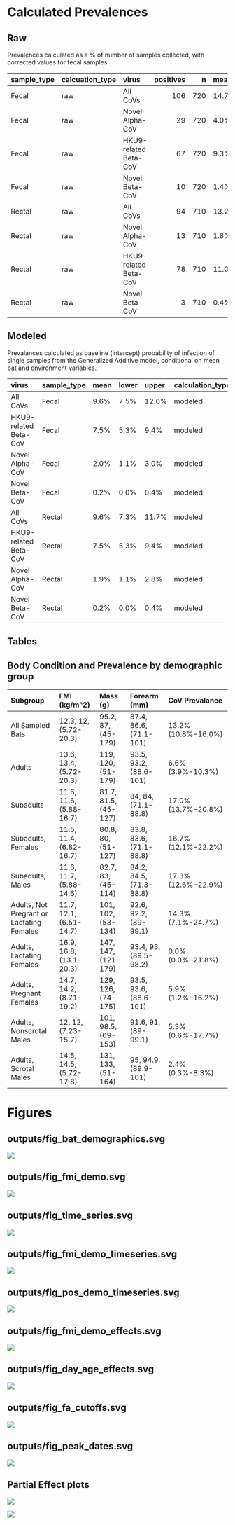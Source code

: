 
# Calculated Prevalences

## Raw

Prevalences calculated as a % of number of samples collected, with
corrected values for fecal samples

| sample_type | calcuation_type | virus                 | positives |   n | mean  | lower  | upper | mean_corrected | lower_corrected | upper_corrected |
|:------------|:----------------|:----------------------|----------:|----:|:------|:-------|:------|:---------------|:----------------|:----------------|
| Fecal       | raw             | All CoVs              |       106 | 720 | 14.7% | 12.2%  | 17.5% | 5.17%          | 4.25%           | 6.2%            |
| Fecal       | raw             | Novel Alpha-CoV       |        29 | 720 | 4.0%  | 2.7%   | 5.7%  | 1.36%          | 0.91%           | 1.9%            |
| Fecal       | raw             | HKU9-related Beta-CoV |        67 | 720 | 9.3%  | 7.3%   | 11.7% | 3.20%          | 2.49%           | 4.0%            |
| Fecal       | raw             | Novel Beta-CoV        |        10 | 720 | 1.4%  | 0.7%   | 2.5%  | 0.46%          | 0.22%           | 0.9%            |
| Rectal      | raw             | All CoVs              |        94 | 710 | 13.2% | 10.83% | 16.0% | NA             | NA              | NA              |
| Rectal      | raw             | Novel Alpha-CoV       |        13 | 710 | 1.8%  | 0.98%  | 3.1%  | NA             | NA              | NA              |
| Rectal      | raw             | HKU9-related Beta-CoV |        78 | 710 | 11.0% | 8.78%  | 13.5% | NA             | NA              | NA              |
| Rectal      | raw             | Novel Beta-CoV        |         3 | 710 | 0.4%  | 0.09%  | 1.2%  | NA             | NA              | NA              |

## Modeled

Prevalances calculated as baseline (intercept) probability of infection
of single samples from the Generalized Additive model, conditional on
mean bat and environment variables.

| virus                 | sample_type | mean | lower | upper | calculation_type | mean_corrected | lower_corrected | upper_corrected |
|:----------------------|:------------|:-----|:------|:------|:-----------------|:---------------|:----------------|:----------------|
| All CoVs              | Fecal       | 9.6% | 7.5%  | 12.0% | modeled          | 3.3%           | 2.5%            | 4.1%            |
| HKU9-related Beta-CoV | Fecal       | 7.5% | 5.3%  | 9.4%  | modeled          | 2.5%           | 1.8%            | 3.2%            |
| Novel Alpha-CoV       | Fecal       | 2.0% | 1.1%  | 3.0%  | modeled          | 0.7%           | 0.4%            | 1.0%            |
| Novel Beta-CoV        | Fecal       | 0.2% | 0.0%  | 0.4%  | modeled          | 0.1%           | 0.0%            | 0.1%            |
| All CoVs              | Rectal      | 9.6% | 7.3%  | 11.7% | modeled          | NA             | NA              | NA              |
| HKU9-related Beta-CoV | Rectal      | 7.5% | 5.3%  | 9.4%  | modeled          | NA             | NA              | NA              |
| Novel Alpha-CoV       | Rectal      | 1.9% | 1.1%  | 2.8%  | modeled          | NA             | NA              | NA              |
| Novel Beta-CoV        | Rectal      | 0.2% | 0.0%  | 0.4%  | modeled          | NA             | NA              | NA              |

## Tables

## Body Condition and Prevalence by demographic group

| Subgroup                                  | FMI (kg/m^2)            | Mass (g)             | Forearm (mm)            | CoV Prevalance      |
|:------------------------------------------|:------------------------|:---------------------|:------------------------|:--------------------|
| All Sampled Bats                          | 12.3, 12, (5.72-20.3)   | 95.2, 87, (45-179)   | 87.4, 86.6, (71.1-101)  | 13.2% (10.8%-16.0%) |
| Adults                                    | 13.6, 13.4, (5.72-20.3) | 119, 120, (51-179)   | 93.5, 93.2, (88.6-101)  | 6.6% (3.9%-10.3%)   |
| Subadults                                 | 11.6, 11.6, (5.88-16.7) | 81.7, 81.5, (45-127) | 84, 84, (71.1-88.8)     | 17.0% (13.7%-20.8%) |
| Subadults, Females                        | 11.5, 11.4, (6.82-16.7) | 80.8, 80, (51-127)   | 83.8, 83.6, (71.1-88.8) | 16.7% (12.1%-22.2%) |
| Subadults, Males                          | 11.6, 11.7, (5.88-14.6) | 82.7, 83, (45-114)   | 84.2, 84.5, (71.3-88.8) | 17.3% (12.6%-22.9%) |
| Adults, Not Pregrant or Lactating Females | 11.7, 12.1, (6.51-14.7) | 101, 102, (53-134)   | 92.6, 92.2, (89-99.1)   | 14.3% (7.1%-24.7%)  |
| Adults, Lactating Females                 | 16.9, 16.8, (13.1-20.3) | 147, 147, (121-179)  | 93.4, 93, (89.5-98.2)   | 0.0% (0.0%-21.8%)   |
| Adults, Pregnant Females                  | 14.7, 14.2, (8.71-19.2) | 129, 126, (74-175)   | 93.5, 93.6, (88.6-101)  | 5.9% (1.2%-16.2%)   |
| Adults, Nonscrotal Males                  | 12, 12, (7.23-15.7)     | 101, 98.5, (69-153)  | 91.6, 91, (89-99.1)     | 5.3% (0.6%-17.7%)   |
| Adults, Scrotal Males                     | 14.5, 14.5, (5.72-17.8) | 131, 133, (51-164)   | 95, 94.9, (89.9-101)    | 2.4% (0.3%-8.3%)    |

# Figures

## outputs/fig_bat_demographics.svg

![](fig_bat_demographics.svg)

## outputs/fig_fmi_demo.svg

![](fig_fmi_demo.svg)

## outputs/fig_time_series.svg

![](fig_time_series.svg)

## outputs/fig_fmi_demo_timeseries.svg

![](fig_fmi_demo_timeseries.svg)

## outputs/fig_pos_demo_timeseries.svg

![](fig_pos_demo_timeseries.svg)

## outputs/fig_fmi_demo_effects.svg

![](fig_fmi_demo_effects.svg)

## outputs/fig_day_age_effects.svg

![](fig_day_age_effects.svg)

## outputs/fig_fa_cutoffs.svg

![](fig_fa_cutoffs.svg)

## outputs/fig_peak_dates.svg

![](fig_peak_dates.svg)

## Partial Effect plots

![](partial_effect_plots_1.svg)

![](partial_effect_plots_2.svg)
